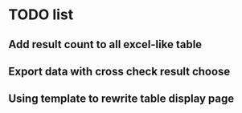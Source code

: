 TODO list
===
## Add result count to all excel-like table

## Export data with cross check result choose

## Using template to rewrite table display page
